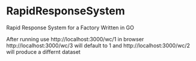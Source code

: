 # RapidResponseSystem
Rapid Response System for a Factory
Written in GO

After running use http://localhost:3000/wc/1 in browser http://localhost:3000/wc/3 will default to 1 and http://localhost:3000/wc/2 will produce a differnt dataset
